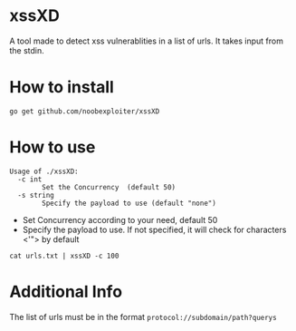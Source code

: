 # xssXD

A tool made to detect xss vulnerablities in a list of urls. It takes input from the stdin.

# How to install 
```go get github.com/noobexploiter/xssXD```

# How to use
```
Usage of ./xssXD:
  -c int
        Set the Concurrency  (default 50)
  -s string
        Specify the payload to use (default "none")
```
* Set Concurrency according to your need, default 50
* Specify the payload to use. If not specified, it will check for characters <'"> by default

`cat urls.txt | xssXD -c 100`

# Additional Info

The list of urls must be in the format ```protocol://subdomain/path?querys```

